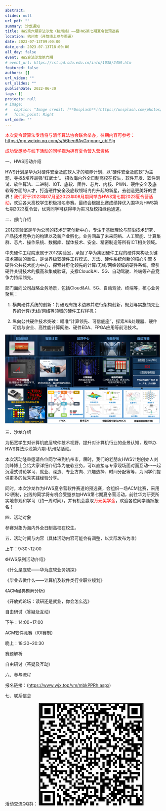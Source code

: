 ```yaml
---
abstract: 
slides: null
url_pdf: ""
summary: 沙龙通知
title: HWS第六期算法沙龙（杭州站）——暨HWS第七期夏令营预选赛
location: 杭州市（开放线上参与渠道）
date: 2023-07-13T09:00:00
date_end: 2023-07-13T18:00:00
all_day: false
event: HWS算法沙龙第六期
# event_url: https://cst.qd.sdu.edu.cn/info/1038/2459.htm
featured: false
authors: []
url_video: ""
url_slides: ""
publishDate: 2022-06-30
tags: []
projects: null
# image:
#   caption: "Image credit: [**Unsplash**](https://unsplash.com/photos/bzdhc5b3Bxs)"
#   focal_point: Right
url_code: ""
---
```


<font color='red'>本次夏令营算法专场将与清华算法协会联合举办，往期内容可参考：https://mp.weixin.qq.com/s/56ben6AyGrqpnqr_cbIYIg</font>

<font color='red'>成功受邀参与线下活动的同学视为拥有夏令营入营资格</font>

一、HWS活动介绍

HWS计划是华为对硬件安全及底软人才的培养计划，以“硬件安全及底软”为主题，寻找&培养最强“红武士”。 招收海内外全日制高校在校生，软件开发、软件测试、软件算法、二进制、IOT、底软、固件、芯片、内核、PWN、硬件安全及底软等方面的人才，打造硬件安全及底软领域冉冉升起的新星，去创造更美好的世界！<font color='red'>我们将于2023年07月至2023年08月期间举办HWS第七期2023夏令营活动</font>，欢迎各大高校学生积极报名参赛。最终会根据比赛成绩择优入围华为HWS第七期2023夏令营，优秀同学可获得华为实习及校招绿色通道。

二、部门介绍

2012实验室是华为公司的技术研究创新中心，专注于基础理论与前沿技术研究、产品技术竞争力的构建以及新产业孵化。业务涵盖了未来网络、人工智能、计算集群、芯片、操作系统、数据库、媒体技术、安全、精密制造等所有ICT相关领域。

中央硬件工程院隶属于2012实验室，承担了华为集团硬件工程的硬件架构及关键技术突破的重任，是世界级软硬件工程模式、方法、硬件系统创新的核心引擎 & 硬件公共技术能力中心，探索并孵化领先的计算/无线/网络领域的硬件系统，牵引硬件关键技术的摸高和集成验证，支撑Cloud&AI、5G、自动驾驶、终端等产品竞争力持续领先。

部门面向公司战略业务场景，包括Cloud&AI、5G、自动驾驶、终端等，核心业务聚焦：

1. 横向硬件系统的创新：打破现有技术边界并进行架构创新，规划与实施领先业界的计算/无线/网络等领域的硬件工程样机；

2. 纵向公共硬件技术突破：瞄准“计算领先、可信底座”，探索AI&处理器、硬件可信与安全、高性能计算网络、硬件EDA、FPGA应用等前沿技术。

![](图片1.png)

三、沙龙介绍

为拓宽学生对计算机底层软件技术视野，提升对计算机行业的全景认知，现举办HWS算法沙龙第六期-杭州站活动。

本次活动隆重邀请各位同学来到杭州市，届时，我们的老朋友HWS计划创始人刘剑峰博士会给大家详细介绍华为底软业务，可以直接与专家现场面对面互动～一起沉浸式讨论学习、就业、深造、专业方向、兴趣选择、时间分配等等，为同学们提供更多的优秀实践经验分享。

同时，本次沙龙作为HWS夏令营软件赛道的预选赛，会组织一场ACM比赛，采用IOI赛制，出线的同学将有机会受邀参加HWS第七期夏令营活动，前往华为研究所实地参观和学习（约一周时间），并有机会赢取<font color='red'>万元奖学金</font>，欢迎各位同学踊跃报名！

四、活动对象

参赛对象为海内外全日制高校在校生。

五、活动时间与内容（具体活动内容可能会有调整，以实际发布为准）

上午：9:30~12:00

  《HWS系列活动介绍》

  《什么是底软——华为底软业务初探》

  《毕业去做什么——计算机及软件类行业职业规划》

  《ACM经典题解分析》

  《开放式论坛：读研还是就业，你会怎么选》

  自由研讨（答疑及互动）


下午：14:00~17:00

  ACM软件竞赛（IOI赛制）

晚上：18:30~20:30

  赛题解析

  自由研讨（答疑及互动）


六、参与流程

报名链接：(https://www.wjx.top/vm/mbkPPRh.aspx)

七、联系信息

活动交流QQ群：
    ![](wx.png)